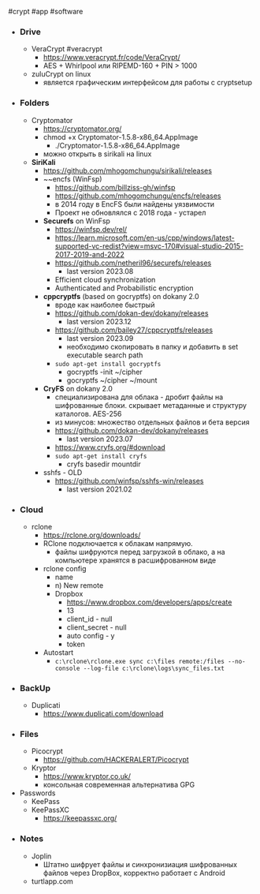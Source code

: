 #crypt #app #software 
- ### Drive
	- VeraCrypt #veracrypt
		- https://www.veracrypt.fr/code/VeraCrypt/
		- AES + Whirlpool или RIPEMD-160 + PIN > 1000
	- zuluCrypt on linux
		- является графическим интерфейсом для работы с cryptsetup
- ### Folders
	- Cryptomator
		- https://cryptomator.org/
		- chmod +x Cryptomator-1.5.8-x86_64.AppImage
			- ./Cryptomator-1.5.8-x86_64.AppImage
		- можно открыть в sirikali на linux
	- **SiriKali** 
		-  https://github.com/mhogomchungu/sirikali/releases
		- ~~encfs (WinFsp)
			- https://github.com/billziss-gh/winfsp
			- https://github.com/mhogomchungu/encfs/releases
			- в 2014 году в EncFS были найдены уязвимости
			- Проект не обновлялся с 2018 года - устарел
		- **Securefs** on WinFsp
			- https://winfsp.dev/rel/
			- https://learn.microsoft.com/en-us/cpp/windows/latest-supported-vc-redist?view=msvc-170#visual-studio-2015-2017-2019-and-2022
			- https://github.com/netheril96/securefs/releases
				- last version 2023.08
			- Efficient cloud synchronization
			- Authenticated and Probabilistic encryption 
		- **cppcryptfs** (based on gocryptfs) on dokany 2.0
			- вроде как наиболее быстрый
			- https://github.com/dokan-dev/dokany/releases
				- last version 2023.12
			- https://github.com/bailey27/cppcryptfs/releases
				- last version 2023.09
				- необходимо скопировать в папку и добавить в set executable search path
			- `sudo apt-get install gocryptfs`
				- gocryptfs -init ~/cipher
				- gocryptfs ~/cipher ~/mount
		- **CryFS** on dokany 2.0
			- специализирована для облака - дробит файлы на шифрованные блоки. скрывает метаданные и структуру каталогов. AES-256
			- из минусов: множество отдельных файлов и бета версия
			- https://github.com/dokan-dev/dokany/releases
				- last version 2023.07
			- https://www.cryfs.org/#download
			- `sudo apt-get install cryfs`
				- cryfs basedir mountdir
		- sshfs - OLD
			- https://github.com/winfsp/sshfs-win/releases
				- last version 2021.02
- ### Cloud
	- rclone
		- https://rclone.org/downloads/
		- RClone подключается к облакам напрямую.
			- файлы шифруются перед загрузкой в облако, а на компьютере хранятся в расшифрованном виде
		- rclone config
			- name
			- n) New remote
			- Dropbox
				- https://www.dropbox.com/developers/apps/create
				- 13
				- client_id - null
				- client_secret - null
				- auto config - y
				- token
		- Autostart
			- `c:\rclone\rclone.exe sync c:\files remote:/files --no-console --log-file c:\rclone\logs\sync_files.txt`
- ### BackUp
	- Duplicati
		- https://www.duplicati.com/download
- ### Files
	- Picocrypt
		- https://github.com/HACKERALERT/Picocrypt
	- Kryptor
		- https://www.kryptor.co.uk/
		- консольная современная альтернатива GPG
- Passwords
	- KeePass
	- KeePassXC
		- https://keepassxc.org/
- ### Notes
	- Joplin
		- Штатно шифрует файлы и синхронизиация шифрованных файлов через DropBox, корректно работает с Android
	- turtlapp.com